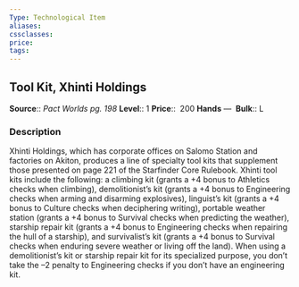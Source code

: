 ```yaml
---
Type: Technological Item
aliases:
cssclasses:
price: 
tags:
---
```

## Tool Kit, Xhinti Holdings

**Source**:: _Pact Worlds pg. 198_
**Level**:: 1
**Price**::  200
**Hands** — 
**Bulk**:: L

### Description

Xhinti Holdings, which has corporate offices on Salomo Station and factories on Akiton, produces a line of specialty tool kits that supplement those presented on page 221 of the Starfinder Core Rulebook. Xhinti tool kits include the following: a climbing kit (grants a +4 bonus to Athletics checks when climbing), demolitionist’s kit (grants a +4 bonus to Engineering checks when arming and disarming explosives), linguist’s kit (grants a +4 bonus to Culture checks when deciphering writing), portable weather station (grants a +4 bonus to Survival checks when predicting the weather), starship repair kit (grants a +4 bonus to Engineering checks when repairing the hull of a starship), and survivalist’s kit (grants a +4 bonus to Survival checks when enduring severe weather or living off the land). When using a demolitionist’s kit or starship repair kit for its specialized purpose, you don’t take the –2 penalty to Engineering checks if you don’t have an engineering kit.